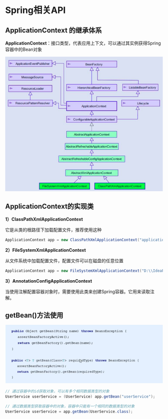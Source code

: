 # Spring相关API

## ApplicationContext 的继承体系

**ApplicationContext**：接口类型，代表应用上下文，可以通过其实例获得Spring容器中的Bean对象

![image-20201114120824873](img/image-20201114120824873.png)

## ApplicationContext的实现类

**1）ClassPathXmlApplicationContext**

它是从类的根路径下加载配置文件，推荐使用这种

```java
ApplicationContext app = new ClassPathXmlApplicationContext("applicationContext.xml");
```

**2）FileSystemXmlApplicationContext**

从文件系统中加载配置文件，配置文件可以在磁盘的任意位置

```java
ApplicationContext app = new FileSystemXmlApplicationContext("D:\\IdeaProjects\\SpringStudyFromITHeiMA\\SpringIoC\\src\\main\\resources\\applicationContext.xml");
```

**3）AnnotationConfigApplicationContext**

当使用注解配置容器对象时，需要使用此类来创建Spring容器。它用来读取注解。

## getBean()方法使用

![image-20201114122108196](img/image-20201114122108196.png)

```java
// 通过容器中的id获取对象，可以有多个相同数据类型的对象
UserService userService = (UserService) app.getBean("userService");
```

```java
// 通过数据类型获取容器中的对象，容器中只能有一个相同的数据类型的对象
UserService userService = app.getBean(UserService.class);
```

